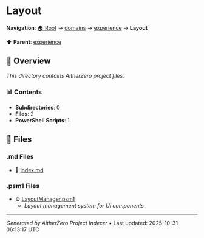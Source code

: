 # Layout

**Navigation**: [🏠 Root](../../../index.md) → [domains](../../index.md) → [experience](../index.md) → **Layout**

⬆️ **Parent**: [experience](../index.md)

## 📖 Overview

*This directory contains AitherZero project files.*

### 📊 Contents

- **Subdirectories**: 0
- **Files**: 2
- **PowerShell Scripts**: 1

## 📄 Files

### .md Files

- 📝 [index.md](./index.md)

### .psm1 Files

- ⚙️ [LayoutManager.psm1](./LayoutManager.psm1)
  - *Layout management system for UI components*

---

*Generated by AitherZero Project Indexer* • Last updated: 2025-10-31 06:13:17 UTC

